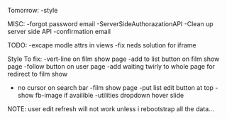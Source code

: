 Tomorrow:
  -style


MISC:
  -forgot password email
  -ServerSideAuthorazationAPI
  -Clean up server side API
  -confirmation email

TODO:
  -excape modle attrs in views
  -fix neds solution for iframe

Style To fix:
  -vert-line on film show page
  -add to list button on film show page
  -follow button on user page
  -add waiting twirly to whole page for redirect to film show
  - no cursor on search bar
  -film show page
  -put list edit button at top
  -show fb-image if availible
  -utilities dropdown hover slide


  NOTE: user edit refresh will not work unless i rebootstrap all the data...